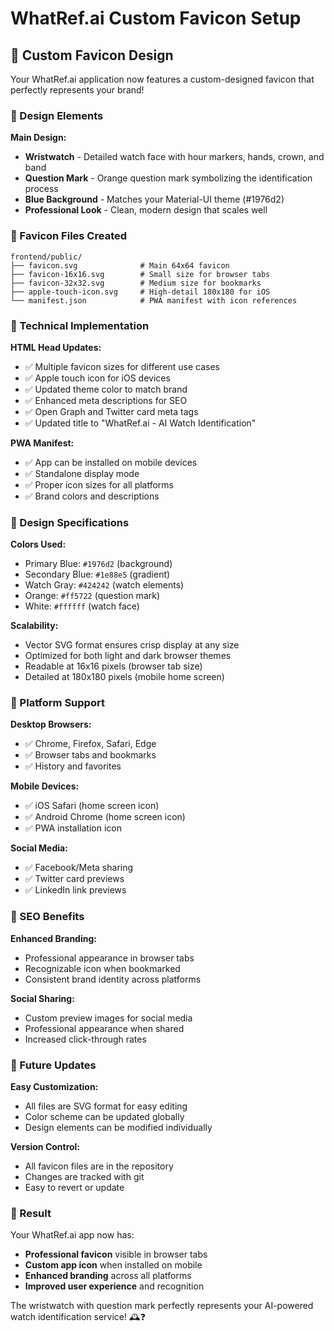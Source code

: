 # WhatRef.ai Custom Favicon Setup

## 🎨 Custom Favicon Design

Your WhatRef.ai application now features a custom-designed favicon that perfectly represents your brand!

### 🎯 Design Elements

**Main Design:**
- **Wristwatch** - Detailed watch face with hour markers, hands, crown, and band
- **Question Mark** - Orange question mark symbolizing the identification process
- **Blue Background** - Matches your Material-UI theme (#1976d2)
- **Professional Look** - Clean, modern design that scales well

### 📁 Favicon Files Created

```
frontend/public/
├── favicon.svg              # Main 64x64 favicon
├── favicon-16x16.svg        # Small size for browser tabs
├── favicon-32x32.svg        # Medium size for bookmarks
├── apple-touch-icon.svg     # High-detail 180x180 for iOS
└── manifest.json            # PWA manifest with icon references
```

### 🔧 Technical Implementation

**HTML Head Updates:**
- ✅ Multiple favicon sizes for different use cases
- ✅ Apple touch icon for iOS devices
- ✅ Updated theme color to match brand
- ✅ Enhanced meta descriptions for SEO
- ✅ Open Graph and Twitter card meta tags
- ✅ Updated title to "WhatRef.ai - AI Watch Identification"

**PWA Manifest:**
- ✅ App can be installed on mobile devices
- ✅ Standalone display mode
- ✅ Proper icon sizes for all platforms
- ✅ Brand colors and descriptions

### 🎨 Design Specifications

**Colors Used:**
- Primary Blue: `#1976d2` (background)
- Secondary Blue: `#1e88e5` (gradient)
- Watch Gray: `#424242` (watch elements)
- Orange: `#ff5722` (question mark)
- White: `#ffffff` (watch face)

**Scalability:**
- Vector SVG format ensures crisp display at any size
- Optimized for both light and dark browser themes
- Readable at 16x16 pixels (browser tab size)
- Detailed at 180x180 pixels (mobile home screen)

### 📱 Platform Support

**Desktop Browsers:**
- ✅ Chrome, Firefox, Safari, Edge
- ✅ Browser tabs and bookmarks
- ✅ History and favorites

**Mobile Devices:**
- ✅ iOS Safari (home screen icon)
- ✅ Android Chrome (home screen icon)
- ✅ PWA installation icon

**Social Media:**
- ✅ Facebook/Meta sharing
- ✅ Twitter card previews
- ✅ LinkedIn link previews

### 🚀 SEO Benefits

**Enhanced Branding:**
- Professional appearance in browser tabs
- Recognizable icon when bookmarked
- Consistent brand identity across platforms

**Social Sharing:**
- Custom preview images for social media
- Professional appearance when shared
- Increased click-through rates

### 🔄 Future Updates

**Easy Customization:**
- All files are SVG format for easy editing
- Color scheme can be updated globally
- Design elements can be modified individually

**Version Control:**
- All favicon files are in the repository
- Changes are tracked with git
- Easy to revert or update

### 🎉 Result

Your WhatRef.ai app now has:
- **Professional favicon** visible in browser tabs
- **Custom app icon** when installed on mobile
- **Enhanced branding** across all platforms
- **Improved user experience** and recognition

The wristwatch with question mark perfectly represents your AI-powered watch identification service! 🕰️❓ 